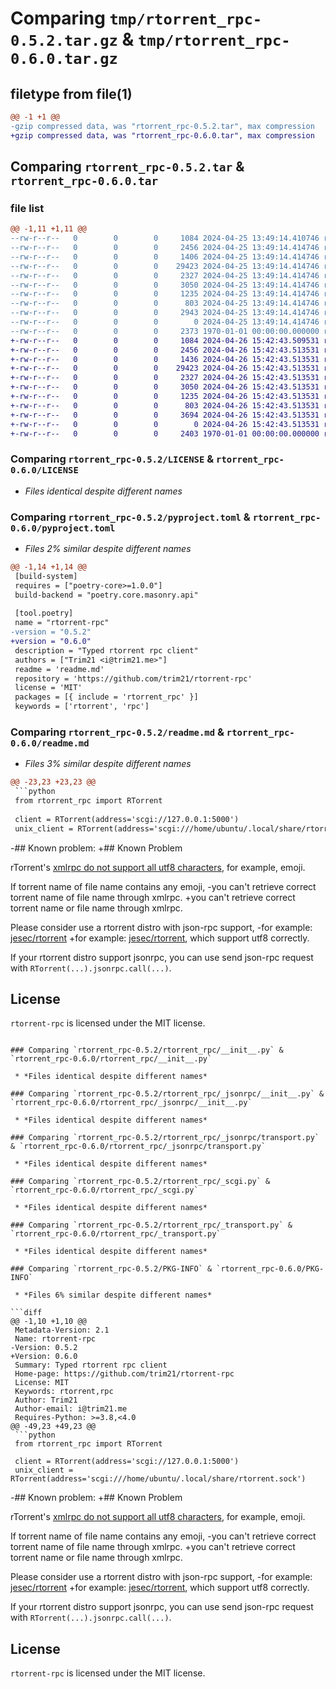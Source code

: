 # Comparing `tmp/rtorrent_rpc-0.5.2.tar.gz` & `tmp/rtorrent_rpc-0.6.0.tar.gz`

## filetype from file(1)

```diff
@@ -1 +1 @@
-gzip compressed data, was "rtorrent_rpc-0.5.2.tar", max compression
+gzip compressed data, was "rtorrent_rpc-0.6.0.tar", max compression
```

## Comparing `rtorrent_rpc-0.5.2.tar` & `rtorrent_rpc-0.6.0.tar`

### file list

```diff
@@ -1,11 +1,11 @@
--rw-r--r--   0        0        0     1084 2024-04-25 13:49:14.410746 rtorrent_rpc-0.5.2/LICENSE
--rw-r--r--   0        0        0     2456 2024-04-25 13:49:14.414746 rtorrent_rpc-0.5.2/pyproject.toml
--rw-r--r--   0        0        0     1406 2024-04-25 13:49:14.414746 rtorrent_rpc-0.5.2/readme.md
--rw-r--r--   0        0        0    29423 2024-04-25 13:49:14.414746 rtorrent_rpc-0.5.2/rtorrent_rpc/__init__.py
--rw-r--r--   0        0        0     2327 2024-04-25 13:49:14.414746 rtorrent_rpc-0.5.2/rtorrent_rpc/_jsonrpc/__init__.py
--rw-r--r--   0        0        0     3050 2024-04-25 13:49:14.414746 rtorrent_rpc-0.5.2/rtorrent_rpc/_jsonrpc/transport.py
--rw-r--r--   0        0        0     1235 2024-04-25 13:49:14.414746 rtorrent_rpc-0.5.2/rtorrent_rpc/_scgi.py
--rw-r--r--   0        0        0      803 2024-04-25 13:49:14.414746 rtorrent_rpc-0.5.2/rtorrent_rpc/_transport.py
--rw-r--r--   0        0        0     2943 2024-04-25 13:49:14.414746 rtorrent_rpc-0.5.2/rtorrent_rpc/helper.py
--rw-r--r--   0        0        0        0 2024-04-25 13:49:14.414746 rtorrent_rpc-0.5.2/rtorrent_rpc/py.typed
--rw-r--r--   0        0        0     2373 1970-01-01 00:00:00.000000 rtorrent_rpc-0.5.2/PKG-INFO
+-rw-r--r--   0        0        0     1084 2024-04-26 15:42:43.509531 rtorrent_rpc-0.6.0/LICENSE
+-rw-r--r--   0        0        0     2456 2024-04-26 15:42:43.513531 rtorrent_rpc-0.6.0/pyproject.toml
+-rw-r--r--   0        0        0     1436 2024-04-26 15:42:43.513531 rtorrent_rpc-0.6.0/readme.md
+-rw-r--r--   0        0        0    29423 2024-04-26 15:42:43.513531 rtorrent_rpc-0.6.0/rtorrent_rpc/__init__.py
+-rw-r--r--   0        0        0     2327 2024-04-26 15:42:43.513531 rtorrent_rpc-0.6.0/rtorrent_rpc/_jsonrpc/__init__.py
+-rw-r--r--   0        0        0     3050 2024-04-26 15:42:43.513531 rtorrent_rpc-0.6.0/rtorrent_rpc/_jsonrpc/transport.py
+-rw-r--r--   0        0        0     1235 2024-04-26 15:42:43.513531 rtorrent_rpc-0.6.0/rtorrent_rpc/_scgi.py
+-rw-r--r--   0        0        0      803 2024-04-26 15:42:43.513531 rtorrent_rpc-0.6.0/rtorrent_rpc/_transport.py
+-rw-r--r--   0        0        0     3694 2024-04-26 15:42:43.513531 rtorrent_rpc-0.6.0/rtorrent_rpc/helper.py
+-rw-r--r--   0        0        0        0 2024-04-26 15:42:43.513531 rtorrent_rpc-0.6.0/rtorrent_rpc/py.typed
+-rw-r--r--   0        0        0     2403 1970-01-01 00:00:00.000000 rtorrent_rpc-0.6.0/PKG-INFO
```

### Comparing `rtorrent_rpc-0.5.2/LICENSE` & `rtorrent_rpc-0.6.0/LICENSE`

 * *Files identical despite different names*

### Comparing `rtorrent_rpc-0.5.2/pyproject.toml` & `rtorrent_rpc-0.6.0/pyproject.toml`

 * *Files 2% similar despite different names*

```diff
@@ -1,14 +1,14 @@
 [build-system]
 requires = ["poetry-core>=1.0.0"]
 build-backend = "poetry.core.masonry.api"
 
 [tool.poetry]
 name = "rtorrent-rpc"
-version = "0.5.2"
+version = "0.6.0"
 description = "Typed rtorrent rpc client"
 authors = ["Trim21 <i@trim21.me>"]
 readme = 'readme.md'
 repository = 'https://github.com/trim21/rtorrent-rpc'
 license = 'MIT'
 packages = [{ include = 'rtorrent_rpc' }]
 keywords = ['rtorrent', 'rpc']
```

### Comparing `rtorrent_rpc-0.5.2/readme.md` & `rtorrent_rpc-0.6.0/readme.md`

 * *Files 3% similar despite different names*

```diff
@@ -23,23 +23,23 @@
 ```python
 from rtorrent_rpc import RTorrent
 
 client = RTorrent(address='scgi://127.0.0.1:5000')
 unix_client = RTorrent(address='scgi:///home/ubuntu/.local/share/rtorrent.sock')
 ```
 
-## Known problem:
+## Known Problem
 
 rTorrent's [xmlrpc do not support all utf8 characters](https://github.com/rakshasa/rtorrent/issues/1250), for example, emoji.
 
 If torrent name of file name contains any emoji,
-you can't retrieve correct torrent name of file name through xmlrpc.
+you can't retrieve correct torrent name or file name through xmlrpc.
 
 Please consider use a rtorrent distro with json-rpc support,
-for example: [jesec/rtorrent](https://github.com/jesec/rtorrent)
+for example: [jesec/rtorrent](https://github.com/jesec/rtorrent), which support utf8 correctly.
 
 If your rtorrent distro support jsonrpc,
 you can use send json-rpc request with `RTorrent(...).jsonrpc.call(...)`.
 
 ## License
 
 `rtorrent-rpc` is licensed under the MIT license.
```

### Comparing `rtorrent_rpc-0.5.2/rtorrent_rpc/__init__.py` & `rtorrent_rpc-0.6.0/rtorrent_rpc/__init__.py`

 * *Files identical despite different names*

### Comparing `rtorrent_rpc-0.5.2/rtorrent_rpc/_jsonrpc/__init__.py` & `rtorrent_rpc-0.6.0/rtorrent_rpc/_jsonrpc/__init__.py`

 * *Files identical despite different names*

### Comparing `rtorrent_rpc-0.5.2/rtorrent_rpc/_jsonrpc/transport.py` & `rtorrent_rpc-0.6.0/rtorrent_rpc/_jsonrpc/transport.py`

 * *Files identical despite different names*

### Comparing `rtorrent_rpc-0.5.2/rtorrent_rpc/_scgi.py` & `rtorrent_rpc-0.6.0/rtorrent_rpc/_scgi.py`

 * *Files identical despite different names*

### Comparing `rtorrent_rpc-0.5.2/rtorrent_rpc/_transport.py` & `rtorrent_rpc-0.6.0/rtorrent_rpc/_transport.py`

 * *Files identical despite different names*

### Comparing `rtorrent_rpc-0.5.2/PKG-INFO` & `rtorrent_rpc-0.6.0/PKG-INFO`

 * *Files 6% similar despite different names*

```diff
@@ -1,10 +1,10 @@
 Metadata-Version: 2.1
 Name: rtorrent-rpc
-Version: 0.5.2
+Version: 0.6.0
 Summary: Typed rtorrent rpc client
 Home-page: https://github.com/trim21/rtorrent-rpc
 License: MIT
 Keywords: rtorrent,rpc
 Author: Trim21
 Author-email: i@trim21.me
 Requires-Python: >=3.8,<4.0
@@ -49,23 +49,23 @@
 ```python
 from rtorrent_rpc import RTorrent
 
 client = RTorrent(address='scgi://127.0.0.1:5000')
 unix_client = RTorrent(address='scgi:///home/ubuntu/.local/share/rtorrent.sock')
 ```
 
-## Known problem:
+## Known Problem
 
 rTorrent's [xmlrpc do not support all utf8 characters](https://github.com/rakshasa/rtorrent/issues/1250), for example, emoji.
 
 If torrent name of file name contains any emoji,
-you can't retrieve correct torrent name of file name through xmlrpc.
+you can't retrieve correct torrent name or file name through xmlrpc.
 
 Please consider use a rtorrent distro with json-rpc support,
-for example: [jesec/rtorrent](https://github.com/jesec/rtorrent)
+for example: [jesec/rtorrent](https://github.com/jesec/rtorrent), which support utf8 correctly.
 
 If your rtorrent distro support jsonrpc,
 you can use send json-rpc request with `RTorrent(...).jsonrpc.call(...)`.
 
 ## License
 
 `rtorrent-rpc` is licensed under the MIT license.
```

